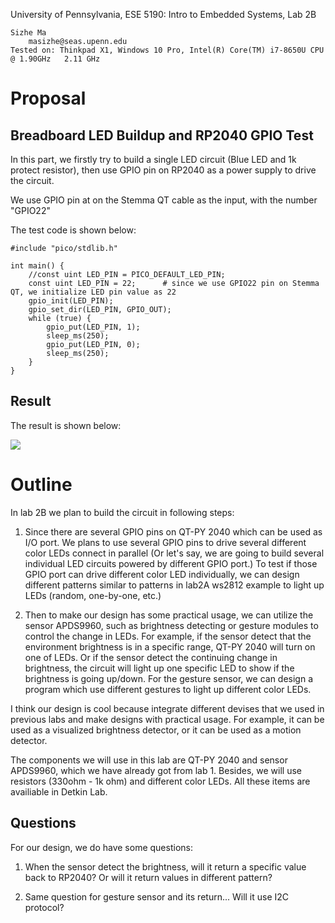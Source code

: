 University of Pennsylvania, ESE 5190: Intro to Embedded Systems, Lab 2B

    Sizhe Ma
        masizhe@seas.upenn.edu
    Tested on: Thinkpad X1, Windows 10 Pro, Intel(R) Core(TM) i7-8650U CPU @ 1.90GHz   2.11 GHz
    
# Proposal

## Breadboard LED Buildup and RP2040 GPIO Test

In this part, we firstly try to build a single LED circuit (Blue LED and 1k protect resistor), then use GPIO pin on RP2040 as a power supply to drive the circuit.

We use GPIO pin at on the Stemma QT cable as the input, with the number "GPIO22"

The test code is shown below:

```
#include "pico/stdlib.h"

int main() {
    //const uint LED_PIN = PICO_DEFAULT_LED_PIN;
    const uint LED_PIN = 22;      # since we use GPIO22 pin on Stemma QT, we initialize LED pin value as 22
    gpio_init(LED_PIN);
    gpio_set_dir(LED_PIN, GPIO_OUT);
    while (true) {
        gpio_put(LED_PIN, 1);    
        sleep_ms(250);
        gpio_put(LED_PIN, 0);
        sleep_ms(250);
    }
}
```
## Result

The result is shown below:

![](https://github.com/MaxMa6150/LAB2B_Proposal/blob/main/LED.gif)


# Outline

In lab 2B we plan to build the circuit in following steps:

1) Since there are several GPIO pins on QT-PY 2040 which can be used as I/O port. We plans to use several GPIO pins to drive several different color LEDs connect in parallel (Or let's say, we are going to build several individual LED circuits powered by different GPIO port.) To test if those GPIO port can drive different color LED individually, we can design different patterns similar to patterns in lab2A ws2812 example to light up LEDs (random, one-by-one, etc.)

2) Then to make our design has some practical usage, we can utilize the sensor APDS9960, such as brightness detecting or gesture modules to control the change in LEDs. For example, if the sensor detect that the environment brightness is in a specific range, QT-PY 2040 will turn on one of LEDs. Or if the sensor detect the continuing change in brightness, the circuit will light up one specific LED to show if the brightness is going up/down. For the gesture sensor, we can design a program which use different gestures to light up different color LEDs.

I think our design is cool because integrate different devises that we used in previous labs and make designs with practical usage. For example, it can be used as a visualized brightness detector, or it can be used as a motion detector.

The components we will use in this lab are QT-PY 2040 and sensor APDS9960, which we have already got from lab 1. Besides, we will use resistors (330ohm - 1k ohm) and different color LEDs. All these items are availiable in Detkin Lab.

## Questions
For our design, we do have some questions:

1) When the sensor detect the brightness, will it return a specific value back to RP2040? Or will it return values in different pattern?

2) Same question for gesture sensor and its return... Will it use I2C protocol?

